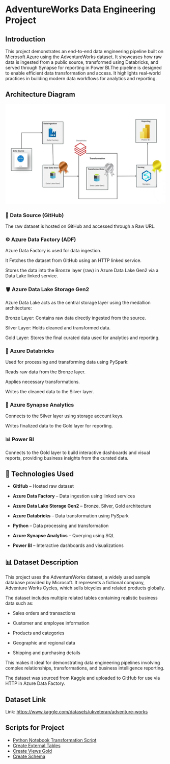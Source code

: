 # AdventureWorks Data Engineering Project

## Introduction
This project demonstrates an end-to-end data engineering pipeline built on Microsoft Azure using the AdventureWorks dataset. It showcases how raw data is ingested from a public source, transformed using Databricks, and served through Synapse for reporting in Power BI.The pipeline is designed to enable efficient data transformation and access. It highlights real-world practices in building modern data workflows for analytics and reporting.

## Architecture Diagram
![Project Architecture](Architecture/ArchitectureDiagram.jpg)

### 📂 Data Source (GitHub)
The raw dataset is hosted on GitHub and accessed through a Raw URL.

### ⚙️ Azure Data Factory (ADF)
Azure Data Factory is used for data ingestion.

It Fetches the dataset from GitHub using an HTTP linked service.

Stores the data into the Bronze layer (raw) in Azure Data Lake Gen2 via a Data Lake linked service.

### 🪣 Azure Data Lake Storage Gen2
Azure Data Lake acts as the central storage layer using the medallion architecture:

Bronze Layer: Contains raw data directly ingested from the source.

Silver Layer: Holds cleaned and transformed data.

Gold Layer: Stores the final curated data used for analytics and reporting.

### 🧪 Azure Databricks
Used for processing and transforming data using PySpark:

Reads raw data from the Bronze layer.

Applies necessary transformations.

Writes the cleaned data to the Silver layer.

### 🧠 Azure Synapse Analytics
Connects to the Silver layer using storage account keys.

Writes finalized data to the Gold layer for reporting.

### 📊 Power BI
Connects to the Gold layer to build interactive dashboards and visual reports, providing business insights from the curated data.


## 🧰 Technologies Used
- **GitHub** – Hosted raw dataset

- **Azure Data Factory** – Data ingestion using linked services

- **Azure Data Lake Storage Gen2** – Bronze, Silver, Gold architecture

- **Azure Databricks** – Data transformation using PySpark

- **Python** – Data processing and transformation

- **Azure Synapse Analytics** – Querying using SQL

- **Power BI** – Interactive dashboards and visualizations

## 📊 Dataset Description
This project uses the AdventureWorks dataset, a widely used sample database provided by Microsoft. It represents a fictional company, Adventure Works Cycles, which sells bicycles and related products globally.

The dataset includes multiple related tables containing realistic business data such as:

- Sales orders and transactions

- Customer and employee information

- Products and categories

- Geographic and regional data

- Shipping and purchasing details

This makes it ideal for demonstrating data engineering pipelines involving complex relationships, transformations, and business intelligence reporting.

The dataset was sourced from Kaggle and uploaded to GitHub for use via HTTP in Azure Data Factory.

## Dataset Link
Link: https://www.kaggle.com/datasets/ukveteran/adventure-works

## Scripts for Project
- [Python Notebook Transformation Script](Scripts/Transformation(SilverLayer).ipynb)
- [Create External Tables](ScriptsExternalTables.sql)
- [Create Views Gold](Scripts/CreateViewsGold.sql)
- [Create Schema](Scripts/CreateSchema.sql)
